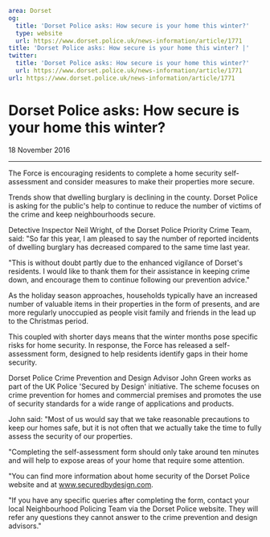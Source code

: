 ```yaml
area: Dorset
og:
  title: 'Dorset Police asks: How secure is your home this winter?'
  type: website
  url: https://www.dorset.police.uk/news-information/article/1771
title: 'Dorset Police asks: How secure is your home this winter? |'
twitter:
  title: 'Dorset Police asks: How secure is your home this winter?'
  url: https://www.dorset.police.uk/news-information/article/1771
url: https://www.dorset.police.uk/news-information/article/1771
```

# Dorset Police asks: How secure is your home this winter?

18 November 2016

* * *

The Force is encouraging residents to complete a home security self-assessment and consider measures to make their properties more secure.

Trends show that dwelling burglary is declining in the county. Dorset Police is asking for the public's help to continue to reduce the number of victims of the crime and keep neighbourhoods secure.

Detective Inspector Neil Wright, of the Dorset Police Priority Crime Team, said: "So far this year, I am pleased to say the number of reported incidents of dwelling burglary has decreased compared to the same time last year.

"This is without doubt partly due to the enhanced vigilance of Dorset's residents. I would like to thank them for their assistance in keeping crime down, and encourage them to continue following our prevention advice."

As the holiday season approaches, households typically have an increased number of valuable items in their properties in the form of presents, and are more regularly unoccupied as people visit family and friends in the lead up to the Christmas period.

This coupled with shorter days means that the winter months pose specific risks for home security.
In response, the Force has released a self-assessment form, designed to help residents identify gaps in their home security.

Dorset Police Crime Prevention and Design Advisor John Green works as part of the UK Police 'Secured by Design' initiative. The scheme focuses on crime prevention for homes and commercial premises and promotes the use of security standards for a wide range of applications and products.

John said: "Most of us would say that we take reasonable precautions to keep our homes safe, but it is not often that we actually take the time to fully assess the security of our properties.

"Completing the self-assessment form should only take around ten minutes and will help to expose areas of your home that require some attention.

"You can find more information about home security of the Dorset Police website and at www.securedbydesign.com.

"If you have any specific queries after completing the form, contact your local Neighbourhood Policing Team via the Dorset Police website. They will refer any questions they cannot answer to the crime prevention and design advisors."
